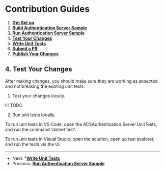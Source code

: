 # Contribution Guides

1. **[Get Set up](<1. get-set-up.md>)**
2. **[Build Authentication Server Sample](<2. build-authentication-server-sample.md>)**
3. **[Run Authentication Server Sample](<3. run-authentication-server-sample.md>)**
4. **[Test Your Changes](<4. test-your-changes.md>)**
5. **[Write Unit Tests](<5. write-unit-tests.md>)**
6. **[Submit a PR](<6. submit-a-pr.md>)**
7. **[Publish Your Changes](<7. publish-your-changes.md>)**



## 4. Test Your Changes

After making changes, you should make sure they are working as expected and not breaking the existing unit tests.

1. Test your changes locally.

 !!! TODO

2. Run unit tests locally.

To run unit tests in VS Code, open the ACSAuthentication.Server.UnitTests, and run the command 'dotnet test'.

To run unit tests in Visual Studio, open the solution, open up test explorer, and run the tests via the UI.

---

- Next: ***[Write Unit Tests](<5. write-unit-tests.md>)**
- Previous: **[Run Authentication Server Sample](<3. run-authentication-server-sample.md>)**

